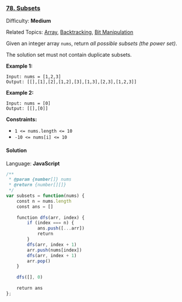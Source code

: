 ### [78\. Subsets](https://leetcode.com/problems/subsets/)

Difficulty: **Medium**  

Related Topics: [Array](https://leetcode.com/tag/array/), [Backtracking](https://leetcode.com/tag/backtracking/), [Bit Manipulation](https://leetcode.com/tag/bit-manipulation/)


Given an integer array `nums`, return _all possible subsets (the power set)_.

The solution set must not contain duplicate subsets.

**Example 1:**

```
Input: nums = [1,2,3]
Output: [[],[1],[2],[1,2],[3],[1,3],[2,3],[1,2,3]]
```

**Example 2:**

```
Input: nums = [0]
Output: [[],[0]]
```

**Constraints:**

*   `1 <= nums.length <= 10`
*   `-10 <= nums[i] <= 10`


#### Solution

Language: **JavaScript**

```javascript
/**
 * @param {number[]} nums
 * @return {number[][]}
 */
var subsets = function(nums) {
    const n = nums.length
    const ans = []
    
    function dfs(arr, index) {
        if (index === n) {
            ans.push([...arr])
            return
        }
        dfs(arr, index + 1)
        arr.push(nums[index])
        dfs(arr, index + 1)
        arr.pop()
    }
    
    dfs([], 0)
    
    return ans
};
```